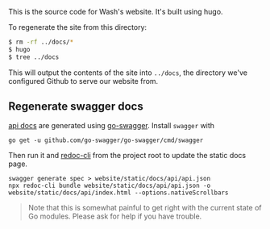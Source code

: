 This is the source code for Wash's website. It's built using hugo.

To regenerate the site from this directory:

```bash
$ rm -rf ../docs/*
$ hugo
$ tree ../docs
```

This will output the contents of the site into `../docs`, the directory we've
configured Github to serve our website from.

## Regenerate swagger docs

[api docs](./content/api/api.json) are generated using [go-swagger](https://github.com/go-swagger/go-swagger). Install `swagger` with
```
go get -u github.com/go-swagger/go-swagger/cmd/swagger
```

Then run it and [redoc-cli](https://github.com/Rebilly/ReDoc/blob/master/cli/README.md) from the project root to update the static docs page.
```
swagger generate spec > website/static/docs/api/api.json
npx redoc-cli bundle website/static/docs/api/api.json -o website/static/docs/api/index.html --options.nativeScrollbars
```

> Note that this is somewhat painful to get right with the current state of Go modules. Please ask for help if you have trouble.
